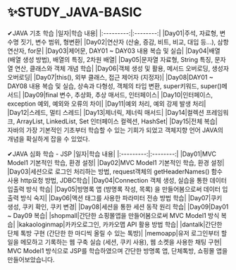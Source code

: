 # ✨STUDY_JAVA-BASIC<br>

✔JAVA 기초 학습
|일자|학습 내용|
|:---------:|:--------:|
|Day01|주석, 자료형, 변수명 짓기, 변수 범위, 형변환|
|Day02|연산자 (산술, 증감, 비트, 비교, 대입 등...), 삼항 연산자, for문|
|Day03|제어문, DAY01 ~ DAY03 내용 복습 및 실습|
|Day04|배열 (배열 생성 방법), 배열의 특징, 2차원 배열|
|Day05|문자열 자료형, String 특징, 문자열 연산, 클래스와 객체 개념 학습|
|Day06|객체 생성 및 활용, 메서드 오버로딩, 생성자 오버로딩|
|Day07|this(), 외부 클래스, 접근 제어자 (지정자)|
|Day08|DAY01 ~ DAY08 내용 복습 및 실습, 상속과 다형성, 객체의 타입 변환, super키워드,  super()메서드|
|Day09|final 변수, 추상화, 추상 매서드, 인터페이스|
|Day10|인터페이스, exception 예외, 예외와 오류의 차이|
|Day11|예외 처리, 예외 강제 발생 처리|
|Day12|스레드, 멀티 스레드|
|Day13|제너릭, 제너릭 매서드|
|Day14|컬렉션 프레임워크, ArrayList<E>, LinkedList<E>, Set 인터페이스 컬렉션, HashSet|
|Day15|전체 복습|
<br>
자바의 가장 기본적인 기초부터 학습할 수 있는 기회가 되었고 객체지향 언어 JAVA의 개념을 확실하게 잡을 수 있었다. 
<br>

✔JAVA 심화 학습 - JSP
|일자|학습 내용|
|:---------:|:--------:|
|Day01|MVC Model1 기본적인 학습, 환경 설정|
|Day02|MVC Model1 기본적인 학습, 환경 설정|
|Day03|세션으로 로그인 처리하는 방법, request객체의 getHeaderNames() 함수 사용 http요청 방법, JDBC학습|
|Day04|Connection 객체 생성, 실습을 통한 데이터 입출력 방식 학습|
|Day05|방명록 앱 (방명록 작성, 목록) 을 만들어봄으로써 데이터 입출력 방식 숙지|
|Day06|액션 태그를 사용한 파라미터 전송 방법 학습|
|Day07|쿠키 생성, 쿠키 확인, 쿠키 변경|
|Day08|세션을 통한 세션 동작 원리 학습|
|Day09|Day01 ~ Day09 복습|
|shopmall|간단한 쇼핑몰앱을 만들어봄으로써 MVC Model1 방식 복습|
|kakaologinmap|카카오로그인, 카카오맵 API 활용 방법 학습|
|dantalk|간단한 단체 톡방 구현 (간단한 한 마디씩 올릴 수 있는 톡방)|
|memoapp|유저 로그인부터 할 일을 메모하고 기록하는 웹 구축 실습 (세션, 쿠키 사용), 웹 소켓을 사용한 채팅 구현|
MVC Model1 방식으로 JSP를 학습하였으며 간단한 방명록 앱, 단체톡방, 쇼핑몰 앱을 만들어보았습니다. 
